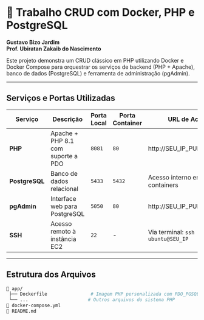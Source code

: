 # 🐋 Trabalho CRUD com Docker, PHP e PostgreSQL

**Gustavo Bizo Jardim**  
**Prof. Ubiratan Zakaib do Nascimento**  

Este projeto demonstra um CRUD clássico em PHP utilizando Docker e Docker Compose para orquestrar os serviços de backend (PHP + Apache), banco de dados (PostgreSQL) e ferramenta de administração (pgAdmin).

---

## Serviços e Portas Utilizadas

| Serviço     | Descrição                          | Porta Local | Porta Container | URL de Acesso                         |
|-------------|------------------------------------|-------------|------------------|----------------------------------------|
| **PHP**     | Apache + PHP 8.1 com suporte a PDO | `8081`      | `80`             | http://SEU_IP_PUBLICO:8081             |
| **PostgreSQL** | Banco de dados relacional        | `5433`      | `5432`           | Acesso interno entre containers        |
| **pgAdmin** | Interface web para PostgreSQL      | `5050`      | `80`             | http://SEU_IP_PUBLICO:5050             |
| **SSH**     | Acesso remoto à instância EC2      | `22`        | -                | Via terminal: `ssh ubuntu@SEU_IP`      |

---

## Estrutura dos Arquivos

```bash
📁 app/
 ├── Dockerfile                # Imagem PHP personalizada com PDO_PGSQL
 └── ...                      # Outros arquivos do sistema PHP
📄 docker-compose.yml
📄 README.md
